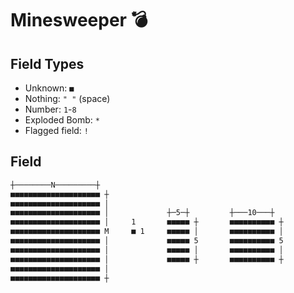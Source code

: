 # Minesweeper 💣

## Field Types

- Unknown: `■`
- Nothing: `" "` (space)
- Number: `1`-`8`
- Exploded Bomb: `*`
- Flagged field: `!`

## Field

```txt
┼────────N─────────┼
■■■■■■■■■■■■■■■■■■■■ ┼
■■■■■■■■■■■■■■■■■■■■ │
■■■■■■■■■■■■■■■■■■■■ │             ┼─5─┼         ┼───10───┼  
■■■■■■■■■■■■■■■■■■■■ │     1       ■■■■■ ┼       ■■■■■■■■■■ ┼
■■■■■■■■■■■■■■■■■■■■ M     ■ 1     ■■■■■ │       ■■■■■■■■■■ │
■■■■■■■■■■■■■■■■■■■■ │             ■■■■■ 5       ■■■■■■■■■■ 5
■■■■■■■■■■■■■■■■■■■■ │             ■■■■■ │       ■■■■■■■■■■ │
■■■■■■■■■■■■■■■■■■■■ │             ■■■■■ ┼       ■■■■■■■■■■ ┼
■■■■■■■■■■■■■■■■■■■■ │
■■■■■■■■■■■■■■■■■■■■ ┼
```
